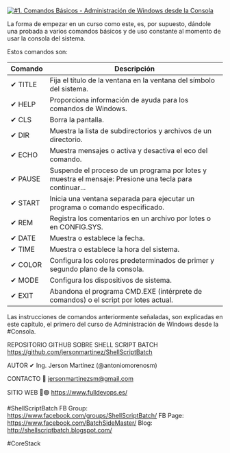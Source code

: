 [![#1. Comandos Básicos - Administración de Windows desde la Consola](https://img.youtube.com/vi/_t-p2mcE7SM/maxresdefault.jpg)](https://youtu.be/_t-p2mcE7SM "#1. Comandos Básicos - Administración de Windows desde la Consola")

La forma de empezar en un curso como este, es, por supuesto, dándole una probada a varios comandos básicos y de uso constante al momento de usar la consola del sistema. 

Estos comandos son: 

Comando | Descripción
------------ | -------------
✔ TITLE | Fija el título de la ventana en la ventana del símbolo del sistema.
✔ HELP | Proporciona información de ayuda para los comandos de Windows.
✔ CLS | Borra la pantalla.
✔ DIR | Muestra la lista de subdirectorios y archivos de un directorio.
✔ ECHO | Muestra mensajes o activa y desactiva el eco del comando.
✔ PAUSE | Suspende el proceso de un programa por lotes y muestra el mensaje: Presione una tecla para continuar...
✔ START | Inicia una ventana separada para ejecutar un programa o comando especificado.
✔ REM | Registra los comentarios en un archivo por lotes o en CONFIG.SYS.
✔ DATE | Muestra o establece la fecha.
✔ TIME | Muestra o establece la hora del sistema.
✔ COLOR | Configura los colores predeterminados de primer y segundo plano de la consola.
✔ MODE | Configura los dispositivos de sistema.
✔ EXIT | Abandona el programa CMD.EXE (intérprete de comandos) o el script por lotes actual.

Las instrucciones de comandos anteriormente señaladas, son explicadas en este capítulo, el primero del curso de Administración de Windows desde la #Consola. 


REPOSITORIO GITHUB SOBRE SHELL SCRIPT BATCH
https://github.com/jersonmartinez/ShellScriptBatch

AUTOR
✔ Ing. Jerson Martínez (@antoniomorenosm)

CONTACTO
💌  jersonmartinezsm@gmail.com

SITIO WEB
🔵🟣 https://www.fulldevops.es/

#ShellScriptBatch
FB Group: https://www.facebook.com/groups/ShellScriptBatch/
FB Page: https://www.facebook.com/BatchSideMaster/
Blog: http://shellscriptbatch.blogspot.com/

#CoreStack
